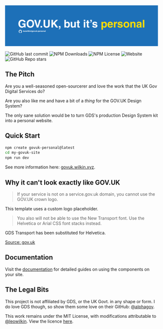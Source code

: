 ![Banner](/public/assets/images/README.png)

[GOV.UK but it's personal project README]: # 

![GitHub last commit](https://img.shields.io/github/last-commit/leowilkin/govuk-personal)
![NPM Downloads](https://img.shields.io/npm/dw/create-govuk-personal)
![NPM License](https://img.shields.io/npm/l/create-govuk-personal)
![Website](https://img.shields.io/website?url=https%3A%2F%2Fgovuk.wilkin.xyz)
![GitHub Repo stars](https://img.shields.io/github/stars/leowilkin/govuk-personal)



## The Pitch

Are you a well-seasoned open-sourcerer and love the work that the UK Gov Digital Services do?

Are you also like me and have a bit of a _thing_ for the GOV.UK Design System?

The only sane solution would be to turn GDS's production Design System kit into a personal website.

## Quick Start

```bash
npm create govuk-personal@latest
cd my-govuk-site
npm run dev
```

See more information here: [govuk.wilkin.xyz](https://govuk.wilkin.xyz/quickstart/).

## Why it can't look exactly like GOV.UK

> If your service is not on a service.gov.uk domain, you cannot use the GOV.UK crown logo.

This template uses a custom logo placeholder.

> You also will not be able to use the New Transport font. Use the Helvetica or Arial CSS font stacks instead.

GDS Transport has been substituted for Helvetica.

[Source: gov.uk](https://www.gov.uk/service-manual/design/services-for-government-users)

## Documentation

Visit the [documentation](https://github.com/leowilkin/govuk-personal/blob/main/docs/components.md) for detailed guides on using the components on your site.

## The Legal Bits

This project is not affiliated by GDS, or the UK Govt. in any shape or form. I do love GDS though, so show them some love on their GitHub: [@alphagov](https://github.com/alphagov).

This work remains under the MIT License, with modifications attributable to [@leowilkin](https://github.com/leowilkin). View the licence [here](https://github.com/leowilkin/govuk-personal/blob/main/LICENSE).

